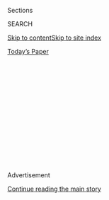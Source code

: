 <div id="app">

<div>

<div>

<div>

<div class="NYTAppHideMasthead css-1q2w90k e1suatyy0">

<div class="section css-ui9rw0 e1suatyy2">

<div class="css-eph4ug er09x8g0">

<div class="css-6n7j50">

</div>

<span class="css-1dv1kvn">Sections</span>

<div class="css-10488qs">

<span class="css-1dv1kvn">SEARCH</span>

</div>

[Skip to content](#site-content)[Skip to site
index](#site-index)

</div>

<div class="css-10698na e1huz5gh0">

</div>

</div>

<div id="masthead-bar-one" class="section hasLinks css-15hmgas e1csuq9d3">

<div class="css-uqyvli e1csuq9d0">

</div>

<div class="css-1uqjmks e1csuq9d1">

</div>

<div class="css-9e9ivx">

[](https://myaccount.nytimes3xbfgragh.onion/auth/login?response_type=cookie&client_id=vi)

</div>

<div class="css-1bvtpon e1csuq9d2">

[Today’s
Paper](https://www.nytimes3xbfgragh.onion/section/todayspaper)

</div>

</div>

</div>

</div>

<div data-aria-hidden="false">

<div id="site-content" data-role="main">

<div>

<div class="css-1aor85t" style="opacity:0.000000001;z-index:-1;visibility:hidden">

<div class="css-1hqnpie">

<div class="css-epjblv">

<span class="css-17xtcya">[Opinion](/section/opinion)</span><span class="css-x15j1o">|</span><span class="css-fwqvlz">This
Should Be Biden’s Bumper
Sticker</span>

</div>

<div class="css-k008qs">

<div class="css-1iwv8en">

<span class="css-18z7m18"></span>

<div>

</div>

</div>

<span class="css-1n6z4y">https://nyti.ms/2BgFrfB</span>

<div class="css-1705lsu">

<div class="css-4xjgmj">

<div class="css-4skfbu" data-role="toolbar" data-aria-label="Social Media Share buttons, Save button, and Comments Panel with current comment count" data-testid="share-tools">

  - 
  - 
  - 
  - 
    
    <div class="css-6n7j50">
    
    </div>

  - 
  - 

</div>

</div>

</div>

</div>

</div>

</div>

<div id="NYT_TOP_BANNER_REGION" class="css-13pd83m">

</div>

<div id="top-wrapper" class="css-1sy8kpn">

<div id="top-slug" class="css-l9onyx">

Advertisement

</div>

[Continue reading the main
story](#after-top)

<div class="ad top-wrapper" style="text-align:center;height:100%;display:block;min-height:250px">

<div id="top" class="place-ad" data-position="top" data-size-key="top">

</div>

</div>

<div id="after-top">

</div>

</div>

<div>

<div class="css-v5btjw etb61u70">

<div class="css-v05ibm etb61u71">

[Opinion](/section/opinion)

</div>

</div>

<div id="sponsor-wrapper" class="css-1hyfx7x">

<div id="sponsor-slug" class="css-19vbshk">

Supported by

</div>

[Continue reading the main
story](#after-sponsor)

<div id="sponsor" class="ad sponsor-wrapper" style="text-align:center;height:100%;display:block">

</div>

<div id="after-sponsor">

</div>

</div>

<div class="css-186x18t">

</div>

<div class="css-1vkm6nb ehdk2mb0">

# This Should Be Biden’s Bumper Sticker

</div>

He will need a simple, clear message to counter Trump’s “Make America
Great Again” trope.

<div class="css-18e8msd">

<div class="css-vp77d3 epjyd6m0">

<div class="css-1p10dcb ey68jwv0" data-aria-hidden="true">

[![Thomas L.
Friedman](https://static01.graylady3jvrrxbe.onion/images/2018/04/02/opinion/thomas-l-friedman/thomas-l-friedman-thumbLarge.png
"Thomas L. Friedman")](https://www.nytimes3xbfgragh.onion/by/thomas-l-friedman)

</div>

<div class="css-1baulvz">

By [<span class="css-1baulvz last-byline" itemprop="name">Thomas L.
Friedman</span>](https://www.nytimes3xbfgragh.onion/by/thomas-l-friedman)

<div class="css-8atqhb">

Opinion Columnist

</div>

</div>

</div>

  - June 30,
    2020

  - 
    
    <div class="css-4xjgmj">
    
    <div class="css-d8bdto" data-role="toolbar" data-aria-label="Social Media Share buttons, Save button, and Comments Panel with current comment count" data-testid="share-tools">
    
      - 
      - 
      - 
      - 
        
        <div class="css-6n7j50">
        
        </div>
    
      - 
      - 
    
    </div>
    
    </div>

</div>

<div class="css-79elbk" data-testid="photoviewer-wrapper">

<div class="css-z3e15g" data-testid="photoviewer-wrapper-hidden">

</div>

<div class="css-1a48zt4 ehw59r15" data-testid="photoviewer-children">

![<span class="css-16f3y1r e13ogyst0" data-aria-hidden="true">Joe Biden
has been largely staying out of President Trump’s self-destructive
way.</span><span class="css-cnj6d5 e1z0qqy90" itemprop="copyrightHolder"><span class="css-1ly73wi e1tej78p0">Credit...</span><span><span>Hannah
Yoon for The New York
Times</span></span></span>](https://static01.graylady3jvrrxbe.onion/images/2020/07/01/opinion/30friedman1/merlin_173237091_a3dd496d-db1f-40b9-b27a-979c2eb362d7-articleLarge.jpg?quality=75&auto=webp&disable=upscale)

</div>

</div>

</div>

<div class="section meteredContent css-1r7ky0e" name="articleBody" itemprop="articleBody">

<div class="css-1fanzo5 StoryBodyCompanionColumn">

<div class="css-53u6y8">

I almost — but not quite — feel sorry for Donald Trump. He’s at war with
two “invisible enemies” at once — the coronavirus and Joe Biden — and
both remain highly elusive, the pathogen by nature and the politician by
design.

Biden, who made a rare public appearance on Tuesday, has been wise to
stay out of sight. Trump is now in a full-on race to the bottom with
himself, pushing uglier and uglier positions that appeal to smaller and
smaller segments of the American public. Why get in his way?

Of course, eventually Biden will debate the incumbent and will need a
simple, clear message to counter Trump’s tired “Make America Great
Again” trope.

I have an idea for Biden’s bumper sticker.

As I think about what kind of president Biden wants to be and what kind
of president America needs him to be, the slogan that comes to mind was
suggested to me by the environmental innovator Hal Harvey. Harvey didn’t
know he was suggesting it; he just happened to sign off a recent email
to me by writing: “Respect science, respect nature, respect each other.”

</div>

</div>

<div class="css-1fanzo5 StoryBodyCompanionColumn">

<div class="css-53u6y8">

I thought — wow, that’s a perfect message for Biden, and for all of us.
It summarizes so simply the most important values Americans feel that
we’ve lost in recent years and hope to regain from a post-Trump
presidency.

Biden should highlight his commitment to all three values in every
speech and interview he gives. They draw such a clear, simple and easy
to remember contrast with Trump.

Start with respecting science. Trump’s obvious disdain for truth-telling
is annoying when he exaggerates his crowd sizes, his hand sizes, the
size of his bank account or the size of his election victory.

But his disdain for science has become fatal, as we’re seeing in this
widening pandemic. Trump has gone from offering quack remedies, like
disinfectant, ultraviolet light and hydroxychloroquine, to mocking
people, including Biden, for adopting the easiest and most
scientifically proven method for limiting the spread of the coronavirus:
wearing a face mask.

The pro-Trump governor of Arizona, where the virus is now spiraling out
of control, at one point actually barred local officials from mandating
that residents wear masks. That’s as crazy as when Trump declared, “If
we stop testing right now, we’d have very few cases, if any.”

</div>

</div>

<div class="css-1fanzo5 StoryBodyCompanionColumn">

<div class="css-53u6y8">

Think about that: Stop testing. Then we’ll have no knowledge. Then we’ll
have no numbers. Then we’ll have no virus. Why didn’t I think of that?

Stop testing people for drunken driving, and then we’ll have no more
drunken drivers. Stop arresting people for shootings, and then the crime
rate will go down.

</div>

</div>

<div class="css-79elbk" data-testid="photoviewer-wrapper">

<div class="css-z3e15g" data-testid="photoviewer-wrapper-hidden">

</div>

<div class="css-1a48zt4 ehw59r15" data-testid="photoviewer-children">

![<span class="css-16f3y1r e13ogyst0" data-aria-hidden="true">President
Trump doesn’t respect science, nature or other
people. </span><span class="css-cnj6d5 e1z0qqy90" itemprop="copyrightHolder"><span class="css-1ly73wi e1tej78p0">Credit...</span><span>Pete
Marovich for The New York
Times</span></span>](https://static01.graylady3jvrrxbe.onion/images/2020/07/01/opinion/30friedman2/merlin_173832828_cc25a706-5471-4614-907d-060bd8181db4-articleLarge.jpg?quality=75&auto=webp&disable=upscale)

</div>

</div>

<div class="css-1fanzo5 StoryBodyCompanionColumn">

<div class="css-53u6y8">

Attention, fellow Americans, this impugning of scientific methods, this
embrace of conspiracy theories, this undermining of truth and data by
our president and vice president — this is not happening in other
countries. This is not happening in Germany, France, China, South Korea,
Denmark, Canada, Israel or Japan. This is a form of American
“exceptionalism” that we never imagined possible.

We’re not leading. We’re not following. We’re lost.

“This is Dark Ages stuff,” remarked [Harvey, founder of Energy
Innovation](https://energyinnovation.org/team-member/hal-harvey/). “A
prime difference between the Enlightenment and the Dark Ages is respect
for knowledge, respect for science. The whole idea of progress requires
objectively looking at problems, finding and testing solutions, and then
spreading and using the best of them. That’s how we grow, that’s how we
learn, that’s how we prosper.”

Indeed, it is amazing to think that in the year 2020 Biden could
actually run for president with an ad that says: “I believe in the
Enlightenment, Newtonian physics and the Age of Reason. The other guy
doesn’t.”

As for respecting nature, that has two meanings. The first is to respect
the power of nature, which Trump has utterly failed to do. She doesn’t
negotiate. You cannot seduce her or sue her. She does whatever
chemistry, biology and physics dictate. Full stop. Which means in a
pandemic that she will just keep infecting people — relentlessly,
mercilessly, silently and exponentially — until she runs out of people
to infect or a vaccine or exposure makes enough of us immune. She also
doesn’t keep score. She’ll make you sick and then blow down your house
with a tornado.

</div>

</div>

<div class="css-1fanzo5 StoryBodyCompanionColumn">

<div class="css-53u6y8">

Trump’s lack of respect for nature may be a political asset for him with
his base, but it’s been a disaster for the country. He has built no
coordinated national strategy against a virus that demands coordination
— because the virus evolved to exploit any cracks in your personal or
communal immune system, and it pays no heed to the Oklahoma-Texas
borderline.

Respect for nature also means understanding that we live on a hard rock
called planet Earth with a thin cover of oceans and topsoil, enveloped
by a thin layer of atmosphere. Abuse that soil, junk up those oceans
with plastics, distort that atmospheric blanket and we will likely
(further) destroy the perfect Garden of Eden that has been the basis of
all human civilization.

And remember, as bad as this pandemic is, it’s just training wheels for
the big, irreversible atmospheric pandemic: climate change.

The latest evidence? See [National Geographic
online](https://www.nationalgeographic.com/science/2020/06/what-100-degree-day-siberia-means-climate-change/):
“An extended heat wave that has been baking the Russian Arctic for
months drove the temperature in Verkhoyansk, Russia — north of the
Arctic Circle — to 100.4 degrees F on June 20, the official first day of
summer in the Northern Hemisphere.” That’s 100 degrees in the Arctic\!

Respect each other? That’s not so easy in the midst of our other
pandemic — a pandemic of incivility. You cannot exaggerate the impact on
the whole civic culture of having a president who has elevated
name-calling, denigration and lying to a central feature of his
presidency, amplified by the White House.

We have social networks whose business model is to elevate and spread
the most enraged voices from the far right and the far left, and
generally bring out the worst in people. Almost every day now some
public figure, or just everyday American, has to apologize for some
inane or hurtful tweet.

But this pandemic of incivility is fed by many sources. We have white
police officers who feel such a sense of impunity that one of them kept
his knee on a Black man’s neck for eight minutes and 46 seconds while
people were recording him on their phones.

</div>

</div>

<div class="css-1fanzo5 StoryBodyCompanionColumn">

<div class="css-53u6y8">

We have a level of inequality that is so endemic that your [ZIP code is
now a better predictor of life
expectancy](https://www.nytimes3xbfgragh.onion/interactive/2020/05/13/opinion/inequality-cities-life-expectancy.html)
than your genetic code. Respecting each other means ensuring each
other’s equal access to the American dream — and right now, Black,
Hispanic and white Americans are climbing very different housing,
education and health care ladders, which simply has to be fixed.

And we have a mad gun culture that has way too many young men thinking
respect can come from the barrel of a gun. Minneapolis has witnessed
[over 100 people shot since the death of George
Floyd](https://www.startribune.com/a-month-after-floyd-s-death-city-struggles-with-twin-crises/571496482/?refresh=true)
on May 25 — a lot of it
[gang-related](https://www.kare11.com/article/news/health/coronavirus/minneapolis-dealing-with-multiple-crises/89-125767bb-f565-481a-9d50-a2636ddf309b).

We have so many important issues to discuss among ourselves right now,
but for that discussion to be productive we can’t just go from
justifiable outrage straight to firings, public shamings or disbanding
police departments — without pausing for respectful dialogue and moral
distinctions.

I don’t know what is sufficient to get more people respecting one
another, but I know two things that are necessary. One is a president
who every day models respect rather than denigration. That’s Biden’s
job.

</div>

</div>

<div>

</div>

<div class="css-1fanzo5 StoryBodyCompanionColumn">

<div class="css-53u6y8">

The other is getting people out of Facebook and into each other’s faces
again — not to shout or denounce, but to listen. It’s important what you
learn when you listen. It’s even more important *what you say when you
listen*. Listening is a sign of respect. And it is amazing what people
will let you say to them if they first think that you respect them.
That’s our job.

*Respect science, respect nature, respect each other. Biden 2020.*

It’s the only way to make America great again.

*The Times is committed to publishing* [*a diversity of
letters*](https://www.nytimes3xbfgragh.onion/2019/01/31/opinion/letters/letters-to-editor-new-york-times-women.html)
*to the editor. We’d like to hear what you think about this or any of
our articles. Here are some*
[*tips*](https://help.nytimes3xbfgragh.onion/hc/en-us/articles/115014925288-How-to-submit-a-letter-to-the-editor)*.
And here’s our email:*
[*letters@NYTimes.com*](mailto:letters@NYTimes.com)*.*

*Follow The New York Times Opinion section on*
[*Facebook*](https://www.facebookcorewwwi.onion/nytopinion)*,* [*Twitter
(@NYTopinion)*](http://twitter.com/NYTOpinion) *and*
[*Instagram*](https://www.instagram.com/nytopinion/)*.*

</div>

</div>

</div>

<div>

</div>

<div>

</div>

<div>

</div>

<div>

<div id="bottom-wrapper" class="css-1ede5it">

<div id="bottom-slug" class="css-l9onyx">

Advertisement

</div>

[Continue reading the main
story](#after-bottom)

<div id="bottom" class="ad bottom-wrapper" style="text-align:center;height:100%;display:block;min-height:90px">

</div>

<div id="after-bottom">

</div>

</div>

</div>

</div>

</div>

## Site Index

<div>

</div>

## Site Information Navigation

  - [© <span>2020</span> <span>The New York Times
    Company</span>](https://help.nytimes3xbfgragh.onion/hc/en-us/articles/115014792127-Copyright-notice)

<!-- end list -->

  - [NYTCo](https://www.nytco.com/)
  - [Contact
    Us](https://help.nytimes3xbfgragh.onion/hc/en-us/articles/115015385887-Contact-Us)
  - [Work with us](https://www.nytco.com/careers/)
  - [Advertise](https://nytmediakit.com/)
  - [T Brand Studio](http://www.tbrandstudio.com/)
  - [Your Ad
    Choices](https://www.nytimes3xbfgragh.onion/privacy/cookie-policy#how-do-i-manage-trackers)
  - [Privacy](https://www.nytimes3xbfgragh.onion/privacy)
  - [Terms of
    Service](https://help.nytimes3xbfgragh.onion/hc/en-us/articles/115014893428-Terms-of-service)
  - [Terms of
    Sale](https://help.nytimes3xbfgragh.onion/hc/en-us/articles/115014893968-Terms-of-sale)
  - [Site
    Map](https://spiderbites.nytimes3xbfgragh.onion)
  - [Help](https://help.nytimes3xbfgragh.onion/hc/en-us)
  - [Subscriptions](https://www.nytimes3xbfgragh.onion/subscription?campaignId=37WXW)

</div>

</div>

</div>

</div>
